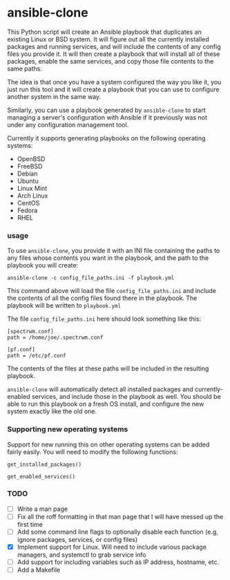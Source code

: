 # ansible-clone

This Python script will create an Ansible playbook that duplicates an existing Linux or BSD system. It will figure out all the currently installed packages and running services, and will include the contents of any config files you provide it. It will then create a playbook that will install all of these packages, enable the same services, and copy those file contents to the same paths.

The idea is that once you have a system configured the way you like it, you just run this tool and it will create a playbook that you can use to configure another system in the same way. 

Similarly, you can use a playbook generated by `ansible-clone` to start managing a server's configuration with Ansible if it previously was not under any configuration management tool.

Currently it supports generating playbooks on the following operating systems:

 - OpenBSD
 - FreeBSD
 - Debian
 - Ubuntu
 - Linux Mint
 - Arch Linux
 - CentOS
 - Fedora
 - RHEL


### usage

To use `ansible-clone`, you provide it with an INI file containing the paths to any files whose contents you want in the playbook, and the path to the playbook you will create:
```
ansible-clone -c config_file_paths.ini -f playbook.yml
```

This command above will load the file `config_file_paths.ini` and include the contents of all the config files found there in the playbook. The playbook will be written to `playbook.yml`

The file `config_file_paths.ini` here should look something like this:

```
[spectrwm.conf]
path = /home/joe/.spectrwm.conf

[pf.conf]
path = /etc/pf.conf
```
The contents of the files at these paths will be included in the resulting playbook.

`ansible-clone` will automatically detect all installed packages and currently-enabled services, and include those in the playbook as well. You should be able to run this playbook on a fresh OS install, and configure the new system exactly like the old one.

### Supporting new operating systems

Support for new running this on other operating systems can be added fairly easily. You will need to modify the following functions: 

`get_installed_packages()`

`get_enabled_services()`


### TODO

- [ ] Write a man page
- [ ] Fix all the roff formatting in that man page that I will have messed up the first time
- [ ] Add some command line flags to optionally disable each function (e.g, ignore packages, services, or config files)
- [X] Implement support for Linux. Will need to include various package managers, and systemctl to grab service info
- [ ] Add support for including variables such as IP address, hostname, etc. 
- [ ] Add a Makefile
